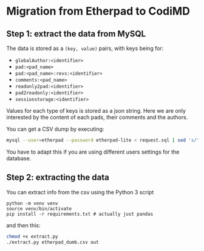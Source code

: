 # Migration from Etherpad to CodiMD

## Step 1: extract the data from MySQL

The data is stored as a `(key, value)` pairs, with keys being for:
 - `globalAuthor:<identifier>`
 - `pad:<pad_name>`
 - `pad:<pad_name>:revs:<identifier>`
 - `comments:<pad_name>`
 - `readonly2pad:<identifier>`
 - `pad2readonly:<identifier>`
 - `sessionstorage:<identifier>`
 
Values for each type of keys is stored as a json string.
Here we are only interested by the content of each pads, their comments and the authors.


You can get a CSV dump by executing:
```bash
mysql --user=etherpad --password etherpad-lite < request.sql | sed 's/\t/,/g' > etherpad_dumb.csv
```

You have to adapt this if you are using different users settings for the database.

## Step 2: extracting the data

You can extract info from the csv using the Python 3 script
```ven
python -m venv venv
source venv/bin/activate
pip install -r requirements.txt # actually just pandas
```

and then this:
```bash
chmod +x extract.py
./extract.py etherpad_dumb.csv out
```
